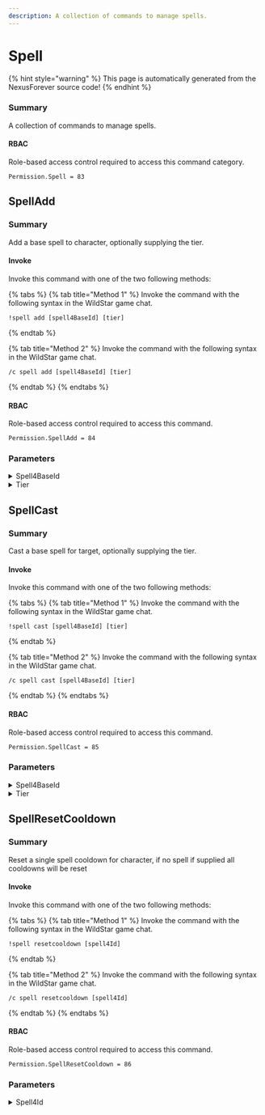 ```yaml
---
description: A collection of commands to manage spells.
---
```


# Spell

{% hint style="warning" %}
This page is automatically generated from the NexusForever source code!
{% endhint %}

### Summary

A collection of commands to manage spells.

#### RBAC

Role-based access control required to access this command category.

```
Permission.Spell = 83
```

## SpellAdd

### Summary

Add a base spell to character, optionally supplying the tier.

#### Invoke

Invoke this command with one of the two following methods:

{% tabs %}
{% tab title="Method 1" %}
Invoke the command with the following syntax in the WildStar game chat.

```
!spell add [spell4BaseId] [tier]
```
{% endtab %}

{% tab title="Method 2" %}
Invoke the command with the following syntax in the WildStar game chat.

```
/c spell add [spell4BaseId] [tier]
```
{% endtab %}
{% endtabs %}

#### RBAC

Role-based access control required to access this command.

```
Permission.SpellAdd = 84
```

### Parameters

<details>

<summary>Spell4BaseId</summary>

#### Summary

Spell base id to add to character.

#### Optional

No

</details>

<details>

<summary>Tier</summary>

#### Summary

Tier of the base spell to add to character.

#### Optional

No

</details>

## SpellCast

### Summary

Cast a base spell for target, optionally supplying the tier.

#### Invoke

Invoke this command with one of the two following methods:

{% tabs %}
{% tab title="Method 1" %}
Invoke the command with the following syntax in the WildStar game chat.

```
!spell cast [spell4BaseId] [tier]
```
{% endtab %}

{% tab title="Method 2" %}
Invoke the command with the following syntax in the WildStar game chat.

```
/c spell cast [spell4BaseId] [tier]
```
{% endtab %}
{% endtabs %}

#### RBAC

Role-based access control required to access this command.

```
Permission.SpellCast = 85
```

### Parameters

<details>

<summary>Spell4BaseId</summary>

#### Summary

Spell base id to cast from target.

#### Optional

No

</details>

<details>

<summary>Tier</summary>

#### Summary

Tier of the base spell to cast from target.

#### Optional

No

</details>

## SpellResetCooldown

### Summary

Reset a single spell cooldown for character, if no spell if supplied all cooldowns will be reset

#### Invoke

Invoke this command with one of the two following methods:

{% tabs %}
{% tab title="Method 1" %}
Invoke the command with the following syntax in the WildStar game chat.

```
!spell resetcooldown [spell4Id]
```
{% endtab %}

{% tab title="Method 2" %}
Invoke the command with the following syntax in the WildStar game chat.

```
/c spell resetcooldown [spell4Id]
```
{% endtab %}
{% endtabs %}

#### RBAC

Role-based access control required to access this command.

```
Permission.SpellResetCooldown = 86
```

### Parameters

<details>

<summary>Spell4Id</summary>

#### Summary

Spell id to reset cooldown for character.

#### Optional

No

</details>

